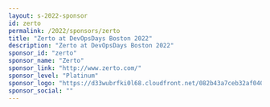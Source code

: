 ```yaml
---
layout: s-2022-sponsor
id: zerto
permalink: /2022/sponsors/zerto
title: "Zerto at DevOpsDays Boston 2022"
description: "Zerto at DevOpsDays Boston 2022"
sponsor_id: "zerto"
sponsor_name: "Zerto"
sponsor_link: "http://www.zerto.com/"
sponsor_level: "Platinum"
sponsor_logo: "https://d33wubrfki0l68.cloudfront.net/082b43a7ceb32af0401e1c13126511de3ad1df3d/68bd5/img/sponsors/zerto.png"
sponsor_social: ""
---
```

  
